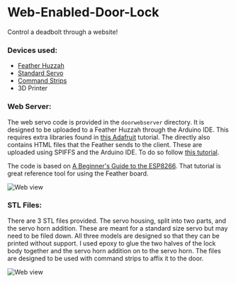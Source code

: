 # Web-Enabled-Door-Lock
Control a deadbolt through a website!

### Devices used:
<ul>
<li><a href="https://www.adafruit.com/product/2821">Feather Huzzah</a> </li>
<li><a href="https://www.amazon.com/gp/product/B07NQJ1VZ2/ref=ppx_yo_dt_b_asin_title_o05_s00?ie=UTF8&psc=1">Standard Servo</a></li>
<li><a href="https://www.command.com/3M/en_US/command/products/~/?N=5924736+3294529207+3294774739+3294857497&rt=rud">Command Strips</a></li>
<li>3D Printer</li>
</ul>

### Web Server:
The web servo code is provided in the ```doorwebserver``` directory. It is designed to be uploaded to a Feather Huzzah through the Arduino IDE.
This requires extra libraries found in [this Adafruit](https://learn.adafruit.com/adafruit-feather-huzzah-esp8266/using-arduino-ide) tutorial.
The directly also contains HTML files that the Feather sends to the client. These are uploaded using SPIFFS and the Arduino IDE. To do so follow [this tutorial](https://arduino-esp8266.readthedocs.io/en/latest/filesystem.html).  

The code is based on [A Beginner's Guide to the ESP8266](https://tttapa.github.io/ESP8266/Chap01%20-%20ESP8266.html). That tutorial is great reference tool for using the Feather board.

![Web view](https://raw.githubusercontent.com/max-charlamb/Web-Enabled-Door-Lock/images/webview.png)



### STL Files:
There are 3 STL files provided. The servo housing, split into two parts, and the servo horn addition. These are meant for 
a standard size servo but may need to be filed down.
All three models are designed so that they can be printed without support. I used epoxy to glue the two halves of the lock
body together and the servo horn addition on to the servo horn. 
The files are designed to be used with command strips to affix it to the door.

![Web view](https://raw.githubusercontent.com/max-charlamb/Web-Enabled-Door-Lock/images/lockbody.png)

